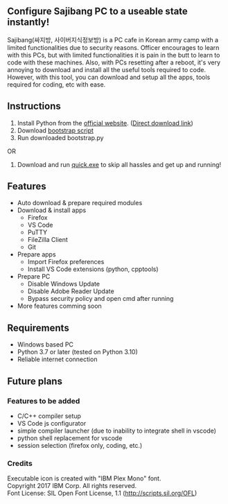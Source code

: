 ## Configure Sajibang PC to a useable state instantly!

Sajibang(싸지방, 사이버지식정보방) is a PC cafe in Korean army camp with a limited functionalities due to security reasons. 
Officer encourages to learn with this PCs, but with limited functionalities it is pain in the butt to learn to code with these machines. 
Also, with PCs resetting after a reboot, it's very annoying to download and install all the useful tools required to code. 
However, with this tool, you can download and setup all the apps, tools required for coding, etc with ease.

## Instructions
1. Install Python from the [official website](https://www.python.org/). ([Direct download link](https://www.python.org/ftp/python/3.10.0/python-3.10.0-amd64.exe))
2. Download [bootstrap script](https://github.com/kimiroo/sjb/releases/download/latest/bootstrap.py)
3. Run downloaded bootstrap.py

OR

1. Download and run [quick.exe](https://github.com/kimiroo/sjb/releases/latest/download/quick.exe) to skip all hassles and get up and running!

## Features
- Auto download & prepare required modules
- Download & install apps
    - Firefox
    - VS Code
    - PuTTY
    - FileZilla Client
    - Git
- Prepare apps
    - Import Firefox preferences
    - Install VS Code extensions (python, cpptools)
- Prepare PC
    - Disable Windows Update
    - Disable Adobe Reader Update
    - Bypass security policy and open cmd after running
- More features comming soon

## Requirements
- Windows based PC
- Python 3.7 or later (tested on Python 3.10)
- Reliable internet connection

## Future plans
### Features to be added
- C/C++ compiler setup
- VS Code js configurator
- simple compiler launcher (due to inability to integrate shell in vscode)
- python shell replacement for vscode
- session selection (firefox only, coding, etc.)

### Credits
Executable icon is created with "IBM Plex Mono" font.\
Copyright 2017 IBM Corp. All rights reserved.\
Font License: SIL Open Font License, 1.1 (http://scripts.sil.org/OFL)
